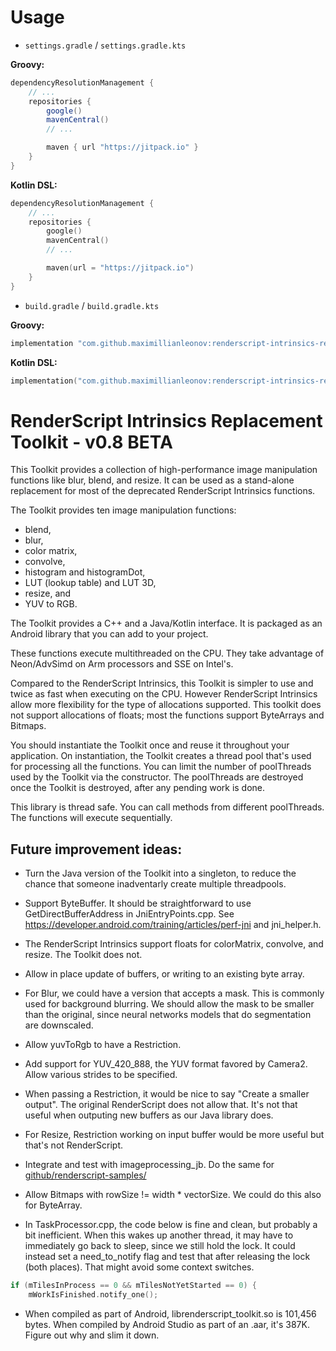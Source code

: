 # Usage
- `settings.gradle` / `settings.gradle.kts`

**Groovy:**
```gradle
dependencyResolutionManagement {
    // ...
    repositories {
        google()
        mavenCentral()
        // ...

        maven { url "https://jitpack.io" }
    }
}
```

**Kotlin DSL:**
```kotlin
dependencyResolutionManagement {
    // ...
    repositories {
        google()
        mavenCentral()
        // ...

        maven(url = "https://jitpack.io")
    }
}
```
- `build.gradle` / `build.gradle.kts`

**Groovy:**
```gradle
implementation "com.github.maximillianleonov:renderscript-intrinsics-replacement-toolkit:0.8-beta"
```

**Kotlin DSL:**
```kotlin
implementation("com.github.maximillianleonov:renderscript-intrinsics-replacement-toolkit:0.8-beta")
```

# RenderScript Intrinsics Replacement Toolkit - v0.8 BETA

This Toolkit provides a collection of high-performance image manipulation functions
like blur, blend, and resize. It can be used as a stand-alone replacement for most
of the deprecated RenderScript Intrinsics functions. 

The Toolkit provides ten image manipulation functions:
* blend,
* blur,
* color matrix,
* convolve,
* histogram and histogramDot,
* LUT (lookup table) and LUT 3D,
* resize, and
* YUV to RGB.

The Toolkit provides a C++ and a Java/Kotlin interface. It is packaged as an Android
library that you can add to your project.

These functions execute multithreaded on the CPU. They take advantage of Neon/AdvSimd
on Arm processors and SSE on Intel's.

Compared to the RenderScript Intrinsics, this Toolkit is simpler to use and twice as fast
when executing on the CPU. However RenderScript Intrinsics allow more flexibility for
the type of allocations supported. This toolkit does not support allocations of floats;
most the functions support ByteArrays and Bitmaps.

You should instantiate the Toolkit once and reuse it throughout your application.
On instantiation, the Toolkit creates a thread pool that's used for processing all the functions.
You can limit the number of poolThreads used by the Toolkit via the constructor. The poolThreads
are destroyed once the Toolkit is destroyed, after any pending work is done.

This library is thread safe. You can call methods from different poolThreads. The functions will
execute sequentially.

 
## Future improvement ideas:

* Turn the Java version of the Toolkit into a singleton, to reduce the chance that someone inadventarly
create multiple threadpools.

* Support ByteBuffer. It should be straightforward to use GetDirectBufferAddress in JniEntryPoints.cpp.
See https://developer.android.com/training/articles/perf-jni and jni_helper.h.

* The RenderScript Intrinsics support floats for colorMatrix, convolve, and resize. The Toolkit does not.

* Allow in place update of buffers, or writing to an existing byte array.

* For Blur, we could have a version that accepts a mask. This is commonly used for background
blurring. We should allow the mask to be smaller than the original, since neural networks models
that do segmentation are downscaled.

* Allow yuvToRgb to have a Restriction.

* Add support for YUV_420_888, the YUV format favored by Camera2. Allow various strides to be specified.

* When passing a Restriction, it would be nice to say "Create a smaller output".
The original RenderScript does not allow that. It's not that useful when outputing new buffers as
our Java library does.

* For Resize, Restriction working on input buffer would be more useful but that's not RenderScript.

* Integrate and test with imageprocessing_jb. Do the same for [github/renderscript-samples/](https://github.com/android/renderscript-samples/tree/main/RenderScriptIntrinsic)

* Allow Bitmaps with rowSize != width * vectorSize. We could do this also for ByteArray.

- In TaskProcessor.cpp, the code below is fine and clean, but probably a bit inefficient. 
When this wakes up another thread, it may have to immediately go back to sleep, since we still hold the lock.
It could instead set a need_to_notify flag and test that after releasing the lock (both places).
That might avoid some context switches.
```cpp
if (mTilesInProcess == 0 && mTilesNotYetStarted == 0) {
    mWorkIsFinished.notify_one();
```

* When compiled as part of Android, librenderscript_toolkit.so is 101,456 bytes. When compiled by Android Studio as part of an .aar, it's 387K. Figure out why and slim it down.
